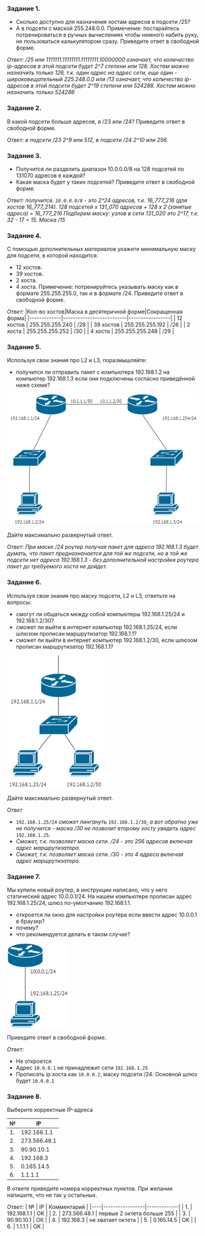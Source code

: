 ### Задание 1.
- Cколько доступно для назначения хостам адресов в подсети /25?
- А в подсети с маской 255.248.0.0.
Примечение: постарайтесь потренироваться в ручных вычислениях чтобы немного набить руку, не пользоваться калькулятором сразу.
Приведите ответ в свободной форме.

*Ответ:*
*/25 или 1111111.11111111.11111111.10000000 означает, что количество ip-адресов в этой подсети будет 2^7 степени или 128. Хостам можно назначить только 126, т.к. один адрес на адрес сети, еще один - широковещательный*
*225.248.0.0 или /13 означает, что количество ip-адресов в этой подсети будет 2^19 степени или 524288. Хостам можно назначить только 524286*

### Задание 2.
В какой подсети больше адресов, в /23 или /24?
Приведите ответ в свободной форме.

*Ответ: в подсети /23 2^9 или 512, в подсети /24 2^10 или 256.*


### Задание 3.
- Получится ли разделить диапазон 10.0.0.0/8 на 128 подсетей по 131070 адресов в каждой?
- Какая маска будет у таких подсетей?
Приведите ответ в свободной форме.

*Ответ: получится. `10.0.0.0/8` - это 2^24 адресов, т.е. 16_777_216 (для хостов 16_777_214). 128 подсетей х 131_070 адресов + 128 х 2 (занятые адреса) = 16_777_216*
*Подберем маску: узлов в сети 131_020 это 2^17, т.е. 32 - 17 = 15. Маска /15*


### Задание 4.
С помощью дополнительных материалов укажите минимальную маску для подсети, в которой находится:
- 12 хостов.
- 39 хостов.
- 2 хоста.
- 4 хоста.
Примечение: потренируйтесь указывать маску как в формате 255.255.255.0, так и в формате /24.
Приведите ответ в свободной форме.

*Ответ:*
|Кол-во хостов|Маска в десятеричной форме|Сокращенная форма|
|-------------|--------------------------|-----------------|
| 12 хостов | 255.255.255.240 | /28 |
| 39 хостов | 255.255.255.192 | /26 |
|  2 хоста  | 255.255.255.252 | /30 |
|  4 хоста  | 255.255.255.248 | /29 |


### Задание 5.
Используя свои знания про L2 и L3, поразмышляйте:
- получится ли отправить пакет с компьютера 192.168.1.2 на компьютер 192.168.1.3 если они подключены согласно приведённой ниже схеме?

![Схема. Задание 5](pics/4_3_5.png)

Дайте максимально развернутый ответ.

*Ответ:*
*При маске /24 роутер получая пакет для адреса 192.168.1.3 будет думать, что пакет предназначается для той же подсети, но в той же подсети нет адреса 192.168.1.3 - без дополнительной настройки роутера пакет до требуемого хоста не дойдет.*


### Задание 6.
Используя свои знания про маску подсети, L2 и L3, ответьте на вопросы:
- смогут ли общаться между собой компьютеры 192.168.1.25/24 и 192.168.1.2/30?
- сможет ли выйти в интернет компьютер 192.168.1.25/24, если шлюзом прописан маршрутизатор 192.168.1.1?
- сможет ли выйти в интернет компьютер 192.168.1.2/30, если шлюзом прописан маршрутизатор 192.168.1.1?

![Схема. Задание 6](pics/4_3_6.png)

Дайте максимально развернутый ответ.

*Ответ*
- `192.168.1.25/24` *сможет пингануть* `192.168.1.2/30`, *а вот обратно уже не получится - маска /30 не позволит второму хосту увидеть адрес* `192.168.1.25`.
- *Сможет, т.к. позволяет маска сети. /24 - это 256 адресов включая адрес маршрутизатора.*
- *Сможет, т.к. позволяет маска сети. /30 - это 4 адреса включая адрес маршрутизатора.*


### Задание 7.
Мы купили новый роутер, в инструкции написано, что у него статический адрес 10.0.0.1/24.
На нашем компьютере прописан адрес 192.168.1.25/24, шлюз по-умолчанию 192.168.1.1.
- откроется ли окно для настройки роутера если ввести адрес 10.0.0.1 в браузер?
- почему?
- что рекомендуется делать в таком случае?

![Схема. Задание 7](pics/4_3_7.png)

Приведите ответ в свободной форме.

*Ответ:*
- Не откроется
- Адрес `10.0.0.1` не принадлежит сети `192.168.1.25`
- Прописать ip хоста как `10.0.0.2`, маску подсети /24. Основной шлюз будет `10.0.0.1`

### Задание 8.
Выберите корректные IP-адреса

|  № | 	IP             | 
|----|-----------------|
| 1. |	192.168.1.1    |
| 2. |	273.566.48.1   |
| 3. |	90.90.10.1     |
| 4. |	192.168.3      |
| 5. |	0.165.14.5     |
| 6. |	1.1.1.1        |

В ответе приведите номера корректных пунктов. При желании напишите, что не так у остальных.

*Ответ:*
|  № |  IP             | Комментарий |
|----|-----------------|-------------|
| 1. |  192.168.1.1    | OK |
| 2. |  273.566.48.1   | первые 2 октета больше 255 |
| 3. |  90.90.10.1     | ОК |
| 4. |  192.168.3      | не хватает октета |
| 5. |  0.165.14.5     | OK |
| 6. |  1.1.1.1        | OK |


